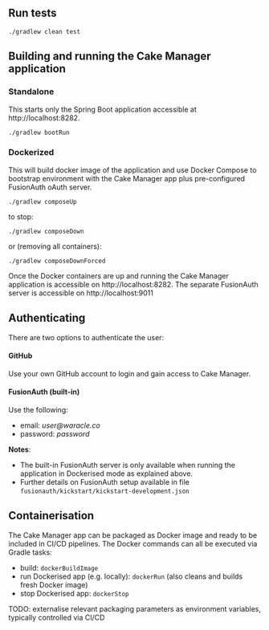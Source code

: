 ## Run tests

    ./gradlew clean test

## Building and running the Cake Manager application

### Standalone

This starts only the Spring Boot application accessible at http://localhost:8282. 

    ./gradlew bootRun 

### Dockerized

This will build docker image of the application and use Docker Compose to bootstrap environment with the Cake Manager app 
plus pre-configured FusionAuth oAuth server. 
  
    ./gradlew composeUp

to stop:

    ./gradlew composeDown 

or (removing all containers):

    ./gradlew composeDownForced


Once the Docker containers are up and running the Cake Manager application is accessible on http://localhost:8282. 
The separate FusionAuth server is accessible on http://localhost:9011

## Authenticating 

There are two options to authenticate the user:

#### GitHub 
Use your own GitHub account to login and gain access to Cake Manager.
     
#### FusionAuth (built-in)
Use the following:
    
- email: _user@waracle.co_
- password: _password_

**Notes**: 
 - The built-in FusionAuth server is only available when running the application in Dockerised mode as explained above.
 - Further details on FusionAuth setup available in file `fusionauth/kickstart/kickstart-development.json`   

## Containerisation 

The Cake Manager app can be packaged as Docker image and ready to be included in CI/CD pipelines. 
The Docker commands can all be executed via Gradle tasks: 

 - build: `dockerBuildImage`
 - run Dockerised app (e.g. locally): `dockerRun` (also cleans and builds fresh Docker image)
 - stop Dockerised app: `dockerStop`

TODO: externalise relevant packaging parameters as environment variables, typically controlled via CI/CD  

